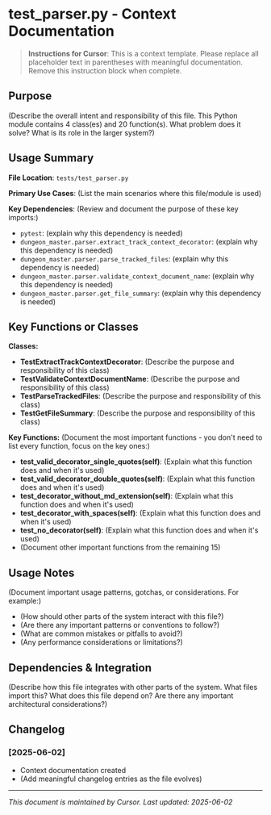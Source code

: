 # test_parser.py - Context Documentation

> **Instructions for Cursor**: This is a context template. Please replace all placeholder text in parentheses with meaningful documentation. Remove this instruction block when complete.

## Purpose

(Describe the overall intent and responsibility of this file. This Python module contains 4 class(es) and 20 function(s). What problem does it solve? What is its role in the larger system?)

## Usage Summary

**File Location**: `tests/test_parser.py`

**Primary Use Cases**:
(List the main scenarios where this file/module is used)

**Key Dependencies**:
(Review and document the purpose of these key imports:)
- `pytest`: (explain why this dependency is needed)
- `dungeon_master.parser.extract_track_context_decorator`: (explain why this dependency is needed)
- `dungeon_master.parser.parse_tracked_files`: (explain why this dependency is needed)
- `dungeon_master.parser.validate_context_document_name`: (explain why this dependency is needed)
- `dungeon_master.parser.get_file_summary`: (explain why this dependency is needed)

## Key Functions or Classes

**Classes:**
- **TestExtractTrackContextDecorator**: (Describe the purpose and responsibility of this class)
- **TestValidateContextDocumentName**: (Describe the purpose and responsibility of this class)
- **TestParseTrackedFiles**: (Describe the purpose and responsibility of this class)
- **TestGetFileSummary**: (Describe the purpose and responsibility of this class)

**Key Functions:**
(Document the most important functions - you don't need to list every function, focus on the key ones:)
- **test_valid_decorator_single_quotes(self)**: (Explain what this function does and when it's used)
- **test_valid_decorator_double_quotes(self)**: (Explain what this function does and when it's used)
- **test_decorator_without_md_extension(self)**: (Explain what this function does and when it's used)
- **test_decorator_with_spaces(self)**: (Explain what this function does and when it's used)
- **test_no_decorator(self)**: (Explain what this function does and when it's used)
- (Document other important functions from the remaining 15)


## Usage Notes

(Document important usage patterns, gotchas, or considerations. For example:)
- (How should other parts of the system interact with this file?)
- (Are there any important patterns or conventions to follow?)
- (What are common mistakes or pitfalls to avoid?)
- (Any performance considerations or limitations?)

## Dependencies & Integration

(Describe how this file integrates with other parts of the system. What files import this? What does this file depend on? Are there any important architectural considerations?)

## Changelog

### [2025-06-02]
- Context documentation created
- (Add meaningful changelog entries as the file evolves)

---
*This document is maintained by Cursor. Last updated: 2025-06-02*
